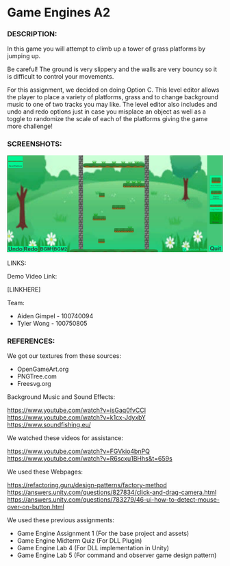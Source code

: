 # Game Engines A2

### DESCRIPTION:	
In this game you will attempt to climb up a tower of grass platforms by jumping up.

Be careful! The ground is very slippery and the walls are very bouncy so it is difficult to control your movements.

For this assignment, we decided on doing Option C. This level editor allows the player to place a variety of platforms, grass and to change background music to one of two tracks you may like. The level editor also includes and undo and redo options just in case you misplace an object as well as a toggle to randomize the scale of each of the platforms giving the game more challenge!

### SCREENSHOTS:
![](images/screenshot.png)

LINKS:

Demo Video Link:

[LINKHERE]

Team:
- Aiden Gimpel - 100740094
- Tyler Wong - 100750805


### REFERENCES:
We got our textures from these sources:

- OpenGameArt.org
- PNGTree.com
- Freesvg.org

Background Music and Sound Effects:

https://www.youtube.com/watch?v=isGaq0fvCCI
https://www.youtube.com/watch?v=k1cx-JdyxbY
https://www.soundfishing.eu/

We watched these videos for assistance:

https://www.youtube.com/watch?v=FGVkio4bnPQ
https://www.youtube.com/watch?v=R6scxu1BHhs&t=659s

We used these Webpages:

https://refactoring.guru/design-patterns/factory-method
https://answers.unity.com/questions/827834/click-and-drag-camera.html
https://answers.unity.com/questions/783279/46-ui-how-to-detect-mouse-over-on-button.html

We used these previous assignments: 

- Game Engine Assignment 1 (For the base project and assets)
- Game Engine Midterm Quiz (For DLL Plugin)
- Game Engine Lab 4 (For DLL implementation in Unity)
- Game Engine Lab 5 (For command and observer game design pattern)
